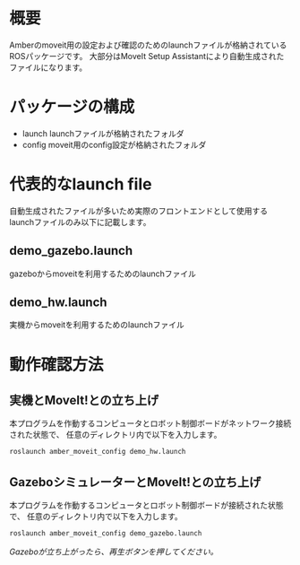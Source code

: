 # 概要

Amberのmoveit用の設定および確認のためのlaunchファイルが格納されているROSパッケージです。
大部分はMoveIt Setup Assistantにより自動生成されたファイルになります。

# パッケージの構成

- launch launchファイルが格納されたフォルダ
- config moveit用のconfig設定が格納されたフォルダ

# 代表的なlaunch file

自動生成されたファイルが多いため実際のフロントエンドとして使用するlaunchファイルのみ以下に記載します。

## demo_gazebo.launch

gazeboからmoveitを利用するためのlaunchファイル

## demo_hw.launch

実機からmoveitを利用するためのlaunchファイル

# 動作確認方法

## 実機とMoveIt!との立ち上げ

本プログラムを作動するコンピュータとロボット制御ボードがネットワーク接続された状態で、
任意のディレクトリ内で以下を入力します。

```bash
roslaunch amber_moveit_config demo_hw.launch
```

## GazeboシミュレーターとMoveIt!との立ち上げ

本プログラムを作動するコンピュータとロボット制御ボードが接続された状態で、
任意のディレクトリ内で以下を入力します。

```bash
roslaunch amber_moveit_config demo_gazebo.launch
```

*Gazeboが立ち上がったら、再生ボタンを押してください。*
